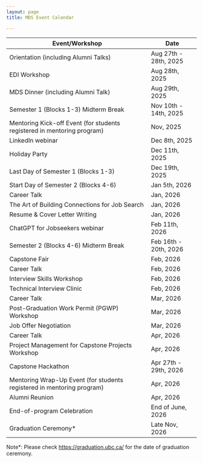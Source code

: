 ```yaml
---
layout: page
title: MDS Event Calendar

---
```


| Event/Workshop | Date |
|-------|------|
|Orientation (including Alumni Talks)                                   |Aug 27th - 28th, 2025 |
|EDI Workshop                                                           |Aug 28th, 2025    |
|MDS Dinner (including Alumni Talk)                                     |Aug 29th, 2025 |
|Semester 1 (Blocks 1-3) Midterm Break                                  |Nov 10th - 14th, 2025|
|Mentoring Kick-off Event (for students registered in mentoring program)|Nov, 2025  |
|LinkedIn webinar                                                       |Dec 8th, 2025      |
|Holiday Party                                                          |Dec 11th, 2025     |
|Last Day of Semester 1 (Blocks 1-3)                                    |Dec 19th, 2025     |
|Start Day of Semester 2 (Blocks 4-6)                                   |Jan 5th, 2026      |
|Career Talk                                                            |Jan, 2026   |
|The Art of Building Connections for Job Search                         |Jan, 2026   |
|Resume & Cover Letter Writing                                          |Jan, 2026   |
|ChatGPT for Jobseekers webinar                                         |Feb 11th, 2026     |
|Semester 2 (Blocks 4-6) Midterm Break                                  |Feb 16th - 20th, 2026|
|Capstone Fair                                                          |Feb, 2026  |
|Career Talk                                                            |Feb, 2026   |
|Interview Skills Workshop                                              |Feb, 2026   |
|Technical Interview Clinic                                             |Feb, 2026   |
|Career Talk                                                            |Mar, 2026     |
|Post-Graduation Work Permit (PGWP) Workshop                            |Mar, 2026     |
|Job Offer Negotiation                                                  |Mar, 2026     |
|Career Talk                                                            |Apr, 2026     |
|Project Management for Capstone Projects Workshop                      |Apr, 2026     |
|Capstone Hackathon                                                     |Apr 27th - 29th, 2026|
|Mentoring Wrap-Up Event (for students registered in mentoring program) |Apr, 2026      |
|Alumni Reunion                                                         |Apr, 2026|
|End-of-program Celebration                                             |End of June, 2026   |
|Graduation Ceremony*                                                   |Late Nov, 2026     |

Note\*: Please check https://graduation.ubc.ca/ for the date of graduation ceremony.
